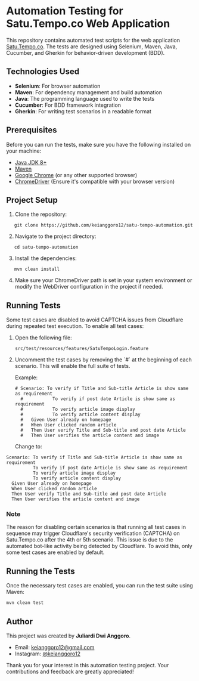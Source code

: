 # Automation Testing for Satu.Tempo.co Web Application

This repository contains automated test scripts for the web application [Satu.Tempo.co](https://satu.tempo.co). The tests are designed using Selenium, Maven, Java, Cucumber, and Gherkin for behavior-driven development (BDD).

## Technologies Used

- **Selenium**: For browser automation
- **Maven**: For dependency management and build automation
- **Java**: The programming language used to write the tests
- **Cucumber**: For BDD framework integration
- **Gherkin**: For writing test scenarios in a readable format

## Prerequisites

Before you can run the tests, make sure you have the following installed on your machine:

- [Java JDK 8+](https://www.oracle.com/java/technologies/javase-downloads.html)
- [Maven](https://maven.apache.org/install.html)
- [Google Chrome](https://www.google.com/chrome/) (or any other supported browser)
- [ChromeDriver](https://sites.google.com/a/chromium.org/chromedriver/downloads) (Ensure it's compatible with your browser version)

## Project Setup

1. Clone the repository:

```
   git clone https://github.com/keianggoro12/satu-tempo-automation.git
```
   
2. Navigate to the project directory:
```
   cd satu-tempo-automation
```


3. Install the dependencies:
```
   mvn clean install
```

4. Make sure your ChromeDriver path is set in your system environment or modify the WebDriver configuration in the project if needed.

## Running Tests

Some test cases are disabled to avoid CAPTCHA issues from Cloudflare during repeated test execution. To enable all test cases:

1. Open the following file:
   ```
   src/test/resources/features/SatuTempoLogin.feature
   ```

2. Uncomment the test cases by removing the \`#\` at the beginning of each scenario. This will enable the full suite of tests.

   Example:
   ```gherkin
   # Scenario: To verify if Title and Sub-title Article is show same as requirement
     #           To verify if post date Article is show same as requirement
     #           To verify article image display
     #           To verify article content display
     #   Given User already on homepage
     #   When User clicked random article
     #   Then User verify Title and Sub-title and post date Article
     #   Then User verifies the article content and image
   ```

   Change to:

  ```gherkin
  Scenario: To verify if Title and Sub-title Article is show same as requirement
            To verify if post date Article is show same as requirement
            To verify article image display
            To verify article content display
    Given User already on homepage
    When User clicked random article
    Then User verify Title and Sub-title and post date Article
    Then User verifies the article content and image
   ```

### Note

The reason for disabling certain scenarios is that running all test cases in sequence may trigger Cloudflare's security verification (CAPTCHA) on Satu.Tempo.co after the 4th or 5th scenario. This issue is due to the automated bot-like activity being detected by Cloudflare. To avoid this, only some test cases are enabled by default.

## Running the Tests

Once the necessary test cases are enabled, you can run the test suite using Maven:

```bash
mvn clean test
```

## Author

This project was created by **Juliardi Dwi Anggoro**.

- Email: keianggoro12@gmail.com
- Instagram: [@keianggoro12](https://instagram.com/keianggoro12)

Thank you for your interest in this automation testing project. Your contributions and feedback are greatly appreciated!
